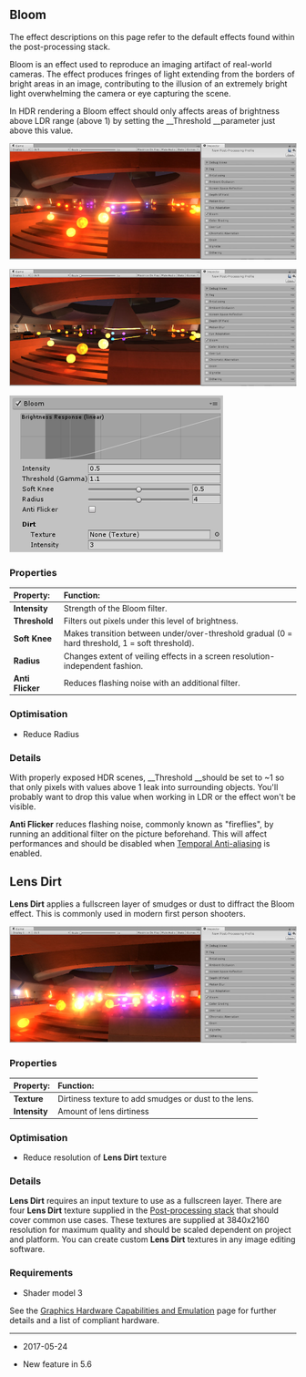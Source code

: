 ## Bloom

The effect descriptions on this page refer to the default effects found within the post-processing stack.

Bloom is an effect used to reproduce an imaging artifact of real-world cameras. The effect produces fringes of light extending from the borders of bright areas in an image, contributing to the illusion of an extremely bright light overwhelming the camera or eye capturing the scene.

In HDR rendering a Bloom effect should only affects areas of brightness above LDR range (above 1) by setting the __Threshold __parameter just above this value.

![Scene with Bloom.](../uploads/Main/PostProcessing-Bloom-0.jpg)

![Scene without Bloom.](../uploads/Main/PostProcessing-Bloom-1.jpg)

![UI for Bloom](../uploads/Main/PostProcessing-Bloom-2.png)

### Properties

| __Property:__| __Function:__ |
|:---|:---| 
| __Intensity__| Strength of the Bloom filter. |
| __Threshold__| Filters out pixels under this level of brightness. |
| __Soft Knee__| Makes transition between under/over-threshold gradual (0 = hard threshold, 1 = soft threshold). |
| __Radius__| Changes extent of veiling effects in a screen resolution-independent fashion. |
| __Anti Flicker__| Reduces flashing noise with an additional filter. |

### Optimisation

* Reduce Radius

### Details

With properly exposed HDR scenes, __Threshold __should be set to ~1 so that only pixels with values above 1 leak into surrounding objects. You'll probably want to drop this value when working in LDR or the effect won't be visible.

__Anti Flicker__ reduces flashing noise, commonly known as "fireflies", by running an additional filter on the picture beforehand. This will affect performances and should be disabled when [Temporal Anti-aliasing](PostProcessing-Antialiasing) is enabled.

## Lens Dirt

__Lens Dirt__ applies a fullscreen layer of smudges or dust to diffract the Bloom effect. This is commonly used in modern first person shooters.

![The same scene with __Lens Dirt__ applied](../uploads/Main/PostProcessing-Bloom-3.jpg)

### Properties

| __Property:__| __Function:__ |
|:---|:---| 
| __Texture__| Dirtiness texture to add smudges or dust to the lens. |
| __Intensity__| Amount of lens dirtiness |



### Optimisation

* Reduce resolution of __Lens Dirt__ texture

### Details

__Lens Dirt__ requires an input texture to use as a fullscreen layer. There are four __Lens Dirt__ texture supplied in the [Post-processing stack](PostProcessing-Stack) that should cover common use cases. These textures are supplied at 3840x2160 resolution for maximum quality and should be scaled dependent on project and platform. You can create custom __Lens Dirt__ textures in any image editing software.

### Requirements

* Shader model 3

See the [Graphics Hardware Capabilities and Emulation](GraphicsEmulation) page for further details and a list of compliant hardware.

---

* <span class="page-edit"> 2017-05-24  <!-- include IncludeTextNewPageNoEdit --></span>

* <span class="page-history">New feature in 5.6</span>